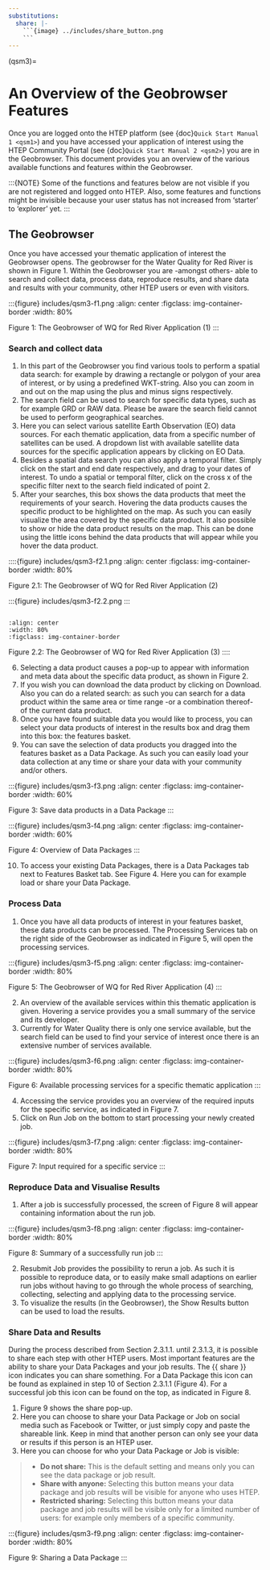 ```yaml
---
substitutions:
  share: |-
    ```{image} ../includes/share_button.png
    ```
---
```


(qsm3)=

# An Overview of the Geobrowser Features

Once you are logged onto the HTEP platform (see {doc}`Quick Start Manual 1 <qsm1>`) and you have accessed your application of interest using the HTEP Community Portal (see {doc}`Quick Start Manual 2 <qsm2>`) you are in the Geobrowser. This document provides you an overview of the various available functions and features within the Geobrowser.

:::{NOTE}
Some of the functions and features below are not visible if you are not registered and logged onto HTEP. Also, some features and functions might be invisible because your user status has not increased from ‘starter’ to ‘explorer’ yet.
:::

## The Geobrowser

Once you have accessed your thematic application of interest the Geobrowser opens. The geobrowser for the Water Quality for Red River is shown in Figure 1. Within the Geobrowser you are -amongst others- able to search and collect data, process data, reproduce results, and share data and results with your community, other HTEP users or even with visitors.

:::{figure} includes/qsm3-f1.png
:align: center
:figclass: img-container-border
:width: 80%

Figure 1: The Geobrowser of WQ for Red River Application (1)
:::

### Search and collect data

1. In this part of the Geobrowser you find various tools to perform a spatial data search: for example by drawing a rectangle or polygon of your area of interest, or by using a predefined WKT-string. Also you can zoom in and out on the map using the plus and minus signs respectively.
2. The search field can be used to search for specific data types, such as for example GRD or RAW data. Please be aware the search field cannot be used to perform geographical searches.
3. Here you can select various satellite Earth Observation (EO) data sources. For each thematic application, data from a specific number of satellites can be used. A dropdown list with available satellite data sources for the specific application appears by clicking on EO Data.
4. Besides a spatial data search you can also apply a temporal filter. Simply click on the start and end date respectively, and drag to your dates of interest. To undo a spatial or temporal filter, click on the cross x of the specific filter next to the search field indicated of point 2.
5. After your searches, this box shows the data products that meet the requirements of your search. Hovering the data products causes the specific product to be highlighted on the map. As such you can easily visualize the area covered by the specific data product. It also possible to show or hide the data product results on the map. This can be done using the little icons behind the data products that will appear while you hover the data product.

::::{figure} includes/qsm3-f2.1.png
:align: center
:figclass: img-container-border
:width: 80%

Figure 2.1: The Geobrowser of WQ for Red River Application (2)

:::{figure} includes/qsm3-f2.2.png
:::

```{eval-rst}

:align: center
:width: 80%
:figclass: img-container-border
```

Figure 2.2: The Geobrowser of WQ for Red River Application (3)
::::

6. Selecting a data product causes a pop-up to appear with information and meta data about the specific data product, as shown in Figure 2.
7. If you wish you can download the data product by clicking on Download. Also you can do a related search: as such you can search for a data product within the same area or time range -or a combination thereof- of the current data product.
8. Once you have found suitable data you would like to process, you can select your data products of interest in the results box and drag them into this box: the features basket.
9. You can save the selection of data products you dragged into the features basket as a Data Package. As such you can easily load your data collection at any time or share your data with your community and/or others.

:::{figure} includes/qsm3-f3.png
:align: center
:figclass: img-container-border
:width: 60%

Figure 3: Save data products in a Data Package
:::

:::{figure} includes/qsm3-f4.png
:align: center
:figclass: img-container-border
:width: 60%

Figure 4: Overview of Data Packages
:::

10. To access your existing Data Packages, there is a Data Packages tab next to Features Basket tab. See Figure 4. Here you can for example load or share your Data Package.

### Process Data

1. Once you have all data products of interest in your features basket, these data products can be processed. The Processing Services tab on the right side of the Geobrowser as indicated in Figure 5, will open the processing services.

:::{figure} includes/qsm3-f5.png
:align: center
:figclass: img-container-border
:width: 80%

Figure 5: The Geobrowser of WQ for Red River Application (4)
:::

2. An overview of the available services within this thematic application is given. Hovering a service provides you a small summary of the service and its developer.
3. Currently for Water Quality there is only one service available, but the search field can be used to find your service of interest once there is an extensive number of services available.

:::{figure} includes/qsm3-f6.png
:align: center
:figclass: img-container-border
:width: 80%

Figure 6: Available processing services for a specific thematic application
:::

4. Accessing the service provides you an overview of the required inputs for the specific service, as indicated in Figure 7.
5. Click on Run Job on the bottom to start processing your newly created job.

:::{figure} includes/qsm3-f7.png
:align: center
:figclass: img-container-border
:width: 80%

Figure 7: Input required for a specific service
:::

### Reproduce Data and Visualise Results

1. After a job is successfully processed, the screen of Figure 8 will appear containing information about the run job.

:::{figure} includes/qsm3-f8.png
:align: center
:figclass: img-container-border
:width: 80%

Figure 8: Summary of a successfully run job
:::

2. Resubmit Job provides the possibility to rerun a job. As such it is possible to reproduce data, or to easily make small adaptions on earlier run jobs without having to go through the whole process of searching, collecting, selecting and applying data to the processing service.
3. To visualize the results (in the Geobrowser), the Show Results button can be used to load the results.

### Share Data and Results

During the process described from Section 2.3.1.1. until 2.3.1.3, it is possible to share each step with other HTEP users. Most important features are the ability to share your Data Packages and your job results. The {{ share }} icon indicates you can share something. For a Data Package this icon can be found as explained in step 10 of Section 2.3.1.1 (Figure 4). For a successful job this icon can be found on the top, as indicated in Figure 8.

1. Figure 9 shows the share pop-up.
2. Here you can choose to share your Data Package or Job on social media such as Facebook or Twitter, or just simply copy and paste the shareable link. Keep in mind that another person can only see your data or results if this person is an HTEP user.
3. Here you can choose for who your Data Package or Job is visible:

> - **Do not share:** This is the default setting and means only you can see the data package or job result.
> - **Share with anyone:** Selecting this button means your data package and job results will be visible for anyone who uses HTEP.
> - **Restricted sharing:** Selecting this button means your data package and job results will be visible only for a limited number of users: for example only members of a specific community.

:::{figure} includes/qsm3-f9.png
:align: center
:figclass: img-container-border
:width: 80%

Figure 9: Sharing a Data Package
:::
